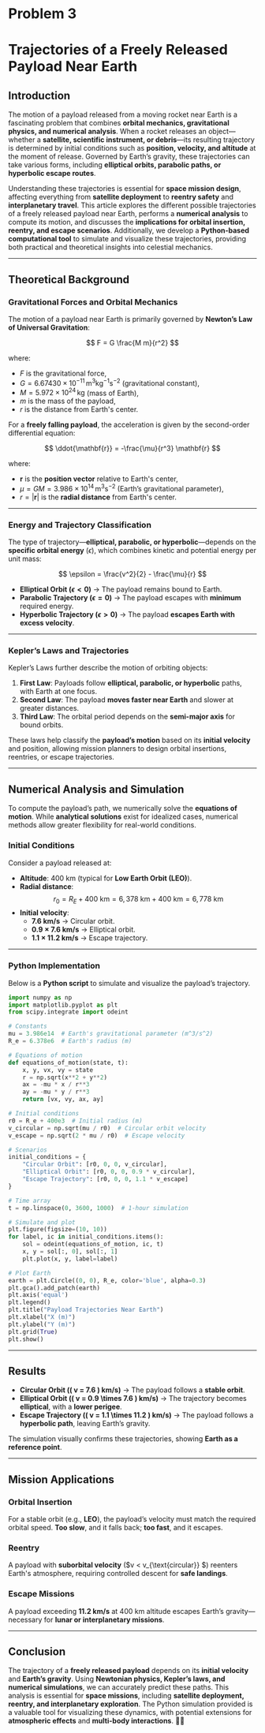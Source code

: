 # Problem 3

# **Trajectories of a Freely Released Payload Near Earth**  

## **Introduction**  

The motion of a payload released from a moving rocket near Earth is a fascinating problem that combines **orbital mechanics, gravitational physics, and numerical analysis**. When a rocket releases an object—whether a **satellite, scientific instrument, or debris**—its resulting trajectory is determined by initial conditions such as **position, velocity, and altitude** at the moment of release. Governed by Earth’s gravity, these trajectories can take various forms, including **elliptical orbits, parabolic paths, or hyperbolic escape routes**.  

Understanding these trajectories is essential for **space mission design**, affecting everything from **satellite deployment** to **reentry safety** and **interplanetary travel**. This article explores the different possible trajectories of a freely released payload near Earth, performs a **numerical analysis** to compute its motion, and discusses the **implications for orbital insertion, reentry, and escape scenarios**. Additionally, we develop a **Python-based computational tool** to simulate and visualize these trajectories, providing both practical and theoretical insights into celestial mechanics.  

---

## **Theoretical Background**  

### **Gravitational Forces and Orbital Mechanics**  

The motion of a payload near Earth is primarily governed by **Newton’s Law of Universal Gravitation**:  

$$
F = G \frac{M m}{r^2}
$$  

where:  
- $F$ is the gravitational force,  
- $G = 6.67430 \times 10^{-11} \, \text{m}^3 \text{kg}^{-1} \text{s}^{-2}$ (gravitational constant),  
- $M = 5.972 \times 10^{24} \, \text{kg}$ (mass of Earth),  
- $m$ is the mass of the payload,  
- $r$ is the distance from Earth's center.  

For a **freely falling payload**, the acceleration is given by the second-order differential equation:  

$$
\ddot{\mathbf{r}} = -\frac{\mu}{r^3} \mathbf{r}
$$  

where:  
- $\mathbf{r}$ is the **position vector** relative to Earth's center,  
- $\mu = G M = 3.986 \times 10^{14} \, \text{m}^3 \text{s}^{-2}$ (Earth’s gravitational parameter),  
- $r = |\mathbf{r}|$ is the **radial distance** from Earth's center.  

---

### **Energy and Trajectory Classification**  

The type of trajectory—**elliptical, parabolic, or hyperbolic**—depends on the **specific orbital energy** ($\epsilon$), which combines kinetic and potential energy per unit mass:  

$$
\epsilon = \frac{v^2}{2} - \frac{\mu}{r}
$$  

- **Elliptical Orbit ($\epsilon < 0$)** → The payload remains bound to Earth.  
- **Parabolic Trajectory ($\epsilon = 0$)** → The payload escapes with **minimum** required energy.  
- **Hyperbolic Trajectory ($\epsilon > 0$)** → The payload **escapes Earth with excess velocity**.  

---

### **Kepler’s Laws and Trajectories**  

Kepler’s Laws further describe the motion of orbiting objects:  
1. **First Law**: Payloads follow **elliptical, parabolic, or hyperbolic** paths, with Earth at one focus.  
2. **Second Law**: The payload **moves faster near Earth** and slower at greater distances.  
3. **Third Law**: The orbital period depends on the **semi-major axis** for bound orbits.  

These laws help classify the **payload’s motion** based on its **initial velocity** and position, allowing mission planners to design orbital insertions, reentries, or escape trajectories.  

---

## **Numerical Analysis and Simulation**  

To compute the payload’s path, we numerically solve the **equations of motion**. While **analytical solutions** exist for idealized cases, numerical methods allow greater flexibility for real-world conditions.  

### **Initial Conditions**  

Consider a payload released at:  
- **Altitude**: 400 km (typical for **Low Earth Orbit (LEO)**).  
- **Radial distance**:  
  $$
  r_0 = R_E + 400 \text{ km} = 6,378 \text{ km} + 400 \text{ km} = 6,778 \text{ km}
  $$  
- **Initial velocity**:  
  - **7.6 km/s** → Circular orbit.  
  - **0.9 × 7.6 km/s** → Elliptical orbit.  
  - **1.1 × 11.2 km/s** → Escape trajectory.  

---

### **Python Implementation**  

Below is a **Python script** to simulate and visualize the payload’s trajectory.  

```python
import numpy as np
import matplotlib.pyplot as plt
from scipy.integrate import odeint

# Constants
mu = 3.986e14  # Earth's gravitational parameter (m^3/s^2)
R_e = 6.378e6  # Earth's radius (m)

# Equations of motion
def equations_of_motion(state, t):
    x, y, vx, vy = state
    r = np.sqrt(x**2 + y**2)
    ax = -mu * x / r**3
    ay = -mu * y / r**3
    return [vx, vy, ax, ay]

# Initial conditions
r0 = R_e + 400e3  # Initial radius (m)
v_circular = np.sqrt(mu / r0)  # Circular orbit velocity
v_escape = np.sqrt(2 * mu / r0)  # Escape velocity

# Scenarios
initial_conditions = {
    "Circular Orbit": [r0, 0, 0, v_circular],
    "Elliptical Orbit": [r0, 0, 0, 0.9 * v_circular],
    "Escape Trajectory": [r0, 0, 0, 1.1 * v_escape]
}

# Time array
t = np.linspace(0, 3600, 1000)  # 1-hour simulation

# Simulate and plot
plt.figure(figsize=(10, 10))
for label, ic in initial_conditions.items():
    sol = odeint(equations_of_motion, ic, t)
    x, y = sol[:, 0], sol[:, 1]
    plt.plot(x, y, label=label)

# Plot Earth
earth = plt.Circle((0, 0), R_e, color='blue', alpha=0.3)
plt.gca().add_patch(earth)
plt.axis('equal')
plt.legend()
plt.title("Payload Trajectories Near Earth")
plt.xlabel("X (m)")
plt.ylabel("Y (m)")
plt.grid(True)
plt.show()
```  

---

## **Results**  

- **Circular Orbit (\( v = 7.6 \) km/s)** → The payload follows a **stable orbit**.  
- **Elliptical Orbit (\( v = 0.9 \times 7.6 \) km/s)** → The trajectory becomes **elliptical**, with a **lower perigee**.  
- **Escape Trajectory (\( v = 1.1 \times 11.2 \) km/s)** → The payload follows a **hyperbolic path**, leaving Earth’s gravity.  

The simulation visually confirms these trajectories, showing **Earth as a reference point**.  

---

## **Mission Applications**  

### **Orbital Insertion**  
For a stable orbit (e.g., **LEO**), the payload’s velocity must match the required orbital speed. **Too slow**, and it falls back; **too fast**, and it escapes.  

### **Reentry**  
A payload with **suborbital velocity** ($v < v_{\text{circular}} $) reenters Earth's atmosphere, requiring controlled descent for **safe landings**.  

### **Escape Missions**  
A payload exceeding **11.2 km/s** at 400 km altitude escapes Earth’s gravity—necessary for **lunar or interplanetary missions**.  

---

## **Conclusion**  

The trajectory of a **freely released payload** depends on its **initial velocity** and **Earth’s gravity**. Using **Newtonian physics, Kepler’s laws, and numerical simulations**, we can accurately predict these paths. This analysis is essential for **space missions**, including **satellite deployment, reentry, and interplanetary exploration**. The Python simulation provided is a valuable tool for visualizing these dynamics, with potential extensions for **atmospheric effects** and **multi-body interactions**. 🚀✨